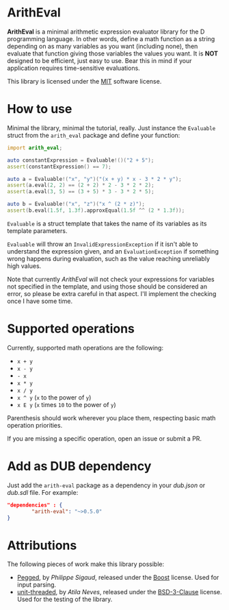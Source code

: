 # ArithEval

**ArithEval** is a minimal arithmetic expression evaluator library for the D programming language. In other words, define a math function as a string depending on as many variables as you want (including none), then evaluate that function giving those variables the values you want. It is **NOT** designed
to be efficient, just easy to use. Bear this in mind if your application requires time-sensitive evaluations.

This library is licensed under the [MIT](https://opensource.org/licenses/MIT) software license.

# How to use

Minimal the library, minimal the tutorial, really. Just instance the `Evaluable` struct from the `arith_eval` package and define your function:

```d
import arith_eval;

auto constantExpression = Evaluable!()("2 + 5");
assert(constantExpression() == 7);

auto a = Evaluable!("x", "y")("(x + y) * x - 3 * 2 * y");
assert(a.eval(2, 2) == (2 + 2) * 2 - 3 * 2 * 2);
assert(a.eval(3, 5) == (3 + 5) * 3 - 3 * 2 * 5);

auto b = Evaluable!("x", "z")("x ^ (2 * z)");
assert(b.eval(1.5f, 1.3f).approxEqual(1.5f ^^ (2 * 1.3f));
```

`Evaluable` is a struct template that takes the name of its variables as its template parameters.

`Evaluable` will throw an `InvalidExpressionException` if it isn't able to understand the expression given, and an `EvaluationException` if something wrong happens during evaluation, such as the value reaching unreliably high values.

Note that currently *ArithEval* will not check your expressions for variables not specified in the template, and using those should be considered an error, so please be extra careful in that aspect. I'll implement the checking once I have some time.

# Supported operations

Currently, supported math operations are the following:

- `x + y`
- `x - y`
- `- x`
- `x * y`
- `x / y`
- `x ^ y` (`x` to the power of `y`)
- `x E y` (`x` times `10` to the power of `y`)

Parenthesis should work wherever you place them, respecting basic math operation priorities.

If you are missing a specific operation, open an issue or submit a PR.

# Add as DUB dependency

Just add the `arith-eval` package as a dependency in your *dub.json* or *dub.sdl* file. For example:

```json
"dependencies" : {
        "arith-eval": "~>0.5.0"
}
```

# Attributions
The following pieces of work make this library possible:
- [Pegged](https://github.com/PhilippeSigaud/Pegged), by *Philippe Sigaud*, released under the [Boost](http://www.boost.org/LICENSE_1_0.txt) license. Used for input parsing.
- [unit-threaded](https://github.com/atilaneves/unit-threaded), by *Atila Neves*, released under the [BSD-3-Clause](https://opensource.org/licenses/BSD-3-Clause) license. Used for the testing of the library.